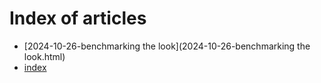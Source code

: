 # Index of articles
* [2024-10-26-benchmarking the look](2024-10-26-benchmarking the look.html)
* [index](index.html)
